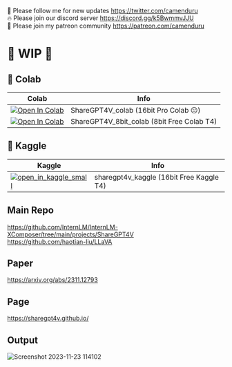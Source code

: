 🐣 Please follow me for new updates https://twitter.com/camenduru <br />
🔥 Please join our discord server https://discord.gg/k5BwmmvJJU <br />
🥳 Please join my patreon community https://patreon.com/camenduru <br />

# 🚦 WIP 🚦

## 🦒 Colab

| Colab | Info
| --- | --- |
[![Open In Colab](https://colab.research.google.com/assets/colab-badge.svg)](https://colab.research.google.com/github/camenduru/ShareGPT4V-colab/blob/main/ShareGPT4V_colab.ipynb) | ShareGPT4V_colab (16bit Pro Colab 😐)
[![Open In Colab](https://colab.research.google.com/assets/colab-badge.svg)](https://colab.research.google.com/github/camenduru/ShareGPT4V-colab/blob/main/ShareGPT4V_colab.ipynb) | ShareGPT4V_8bit_colab (8bit Free Colab T4)

## 🦆 Kaggle

| Kaggle | Info
| --- | --- |
[![open_in_kaggle_small](https://user-images.githubusercontent.com/54370274/228924833-17316feb-d0fe-4249-90ba-682930ba11e5.svg)](https://kaggle.com/camenduru/sharegpt4v) | sharegpt4v_kaggle (16bit Free Kaggle T4)

## Main Repo
https://github.com/InternLM/InternLM-XComposer/tree/main/projects/ShareGPT4V <br />
https://github.com/haotian-liu/LLaVA <br />

## Paper
https://arxiv.org/abs/2311.12793

## Page
https://sharegpt4v.github.io/

## Output
![Screenshot 2023-11-23 114102](https://github.com/camenduru/ShareGPT4V-colab/assets/54370274/3acfa3c6-19c2-40dd-9252-f807c0a08a16)

